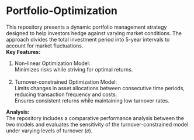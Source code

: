 # Portfolio-Optimization

This repository presents a dynamic portfolio management strategy designed to help investors hedge against varying market conditions. The approach divides the total investment period into 5-year intervals to account for market fluctuations.
<br>
**Key Features:**<br>
1. Non-linear Optimization Model:<br>
    Minimizes risks while striving for optimal returns.<br><br>
2. Turnover-constrained Optimization Model:<br>
    Limits changes in asset allocations between consecutive time periods, reducing transaction frequency and costs. <br>
    Ensures consistent returns while maintaining low turnover rates.<br>

**Analysis:**<br>
The repository includes a comparative performance analysis between the two models and evaluates the sensitivity of the turnover-constrained model under varying levels of turnover (𝑒).
